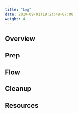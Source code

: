 ```yaml
---
title: "Log"
date: 2018-09-01T19:23:48-07:00
weight: 4
---
```


## Overview <a name='overview'></a>

## Prep <a name='prep'></a>

## Flow <a name='flow'></a>

## Cleanup <a name='cleanup'></a>

## Resources <a name='resources'></a>